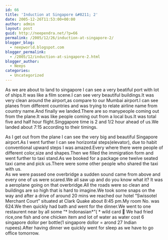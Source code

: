 ```yaml
---
id: 66
title: 'Induction at Singapore &#8211; 2'
date: 2005-12-26T11:53:00+00:00
author: admin
layout: post
guid: http://neependra.net/?p=66
permalink: /2005/12/26/induction-at-singapore-2/
blogger_blog:
  - neepworld.blogspot.com
blogger_permalink:
  - /2005/12/induction-at-singapore-2.html
blogger_author:
  - Neeps
categories:
  - Uncategorized
---
```

As we are about to land to singapore I can see a very beatiful port with lot of ships.It was like a film scene.I can see very beautiful buildings.It was very clean around the airport,as compare to our Mumbai airport.I can see planes from different countries and was trying to relate airline name from country name.And finally we landed.There are so manypeople coming out from the plane.It was like people coming out from a local bus.It was total five and half hour flight.Singgapore time is 2 and 1/2 hour ahead of us.We landed about 7:15 according to their timings.

As I get out from the plane I can see the very big and beautiful Singapore airport.As I went further I can see horizontal steps(elevator), due to habit conventional upward steps I was amazed.Every where there were people of different color,size and shapes.Then we filled the immigration form and went further to taxi stand.As we booked for a package one twelve seated taxi came and pick us.There were some other people who shared the taxi with us.  
As we were passed one overbridge a sudden sound came from above and every one of us were scared.We all saw up and do you know what it? It was a aeroplane going on that overbridge.All the roads were so clean and buildings are so high that is hard to imagine.We took some snaps on the way and after a drive of around 20 mins we reached our hotel &#8220;Swissotel Merchant Court&#8221; situated at Clark Quake about 8:45 pm.My room No. was 624.We then quickly had bath and went for the dinner.We went to one restaurent near by all some &#8220;\* Indonasian\*&#8221;( * wild card 🙂 We had fried rice,one fish and one chicken item and lot of water as water cost 6 singapore dollor per bottle(1 singapore dollor = arond 27 Indian rupees).After having dinner we quickly went for sleep as we have to go office tomorrow.